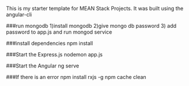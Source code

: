This is my starter template for MEAN Stack Projects. 
It was built using the angular-cli

###run mongodb
1)install mongodb
2)give mongo db password
3) add password to app.js and run mongod service

###install dependencies
npm install

###Start the Express.js
nodemon app.js

###Start the Angular
ng serve

###If there is an error
npm install rxjs -g
npm cache clean

